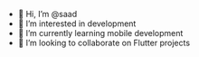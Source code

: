 - 👋 Hi, I’m @saad
- 👀 I’m interested in development 
- 🌱 I’m currently learning mobile development
- 💞️ I’m looking to collaborate on Flutter projects


<!---
saadm20/saadm20 is a ✨ special ✨ repository because its `README.md` (this file) appears on your GitHub profile.
You can click the Preview link to take a look at your changes.
--->
